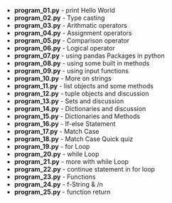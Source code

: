 - **program_01.py** - print Hello World
- **program_02.py** - Type casting
- **program_03.py** - Arithmatic operators
- **program_04.py** - Assignment operators
- **program_05.py** - Comparison operator
- **program_06.py** - Logical operator
- **program_07.py** - using pandas Packages in python
- **program_08.py** - using some built in methods
- **program_09.py** - using input functions
- **program_10.py** - More on strings
- **program_11.py** - list objects and some methods
- **program_12.py** - tuple objects and discussion
- **program_13.py** - Sets and discussion
- **program_14.py** - Dictionaries and discussion
- **program_15.py** - Dictionaries and Methods
- **program_16.py** - If-else Statement
- **program_17.py** - Match Case
- **program_18.py** - Match Case Quick quiz
- **program_19.py** - for Loop
- **program_20.py** - while Loop
- **program_21.py** - more with while Loop
- **program_22.py** - continue statement in for loop
- **program_23.py** - Functions
- **program_24.py** - f-String & /n
- **program_25.py** - function return